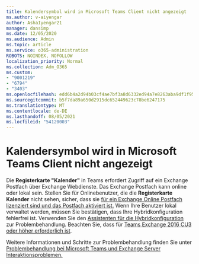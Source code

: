 ```yaml
---
title: Kalendersymbol wird in Microsoft Teams Client nicht angezeigt
ms.author: v-aiyengar
author: AshaIyengar21
manager: dansimp
ms.date: 12/05/2020
ms.audience: Admin
ms.topic: article
ms.service: o365-administration
ROBOTS: NOINDEX, NOFOLLOW
localization_priority: Normal
ms.collection: Adm_O365
ms.custom:
- "9001219"
- "6794"
- "3403"
ms.openlocfilehash: edd6b4a2d94b03cf4ae7bf3a8d6332ed94a7e8263aba9df1f9588eecbd0ce05a
ms.sourcegitcommit: b5f7da89a650d2915dc652449623c78be6247175
ms.translationtype: MT
ms.contentlocale: de-DE
ms.lasthandoff: 08/05/2021
ms.locfileid: "54120003"
---
```

# <a name="calendar-icon-isnt-showing-in-microsoft-teams-client"></a>Kalendersymbol wird in Microsoft Teams Client nicht angezeigt

Die **Registerkarte "Kalender"** in Teams erfordert Zugriff auf ein Exchange Postfach über Exchange Webdienste. Das Exchange Postfach kann online oder lokal sein. Stellen Sie für Onlinebenutzer, die die **Registerkarte Kalender** nicht sehen, sicher, dass sie [für ein Exchange Online Postfach lizenziert sind und das Postfach aktiviert ist.](https://docs.microsoft.com/exchange/recipients-in-exchange-online/create-user-mailboxes) Wenn Ihre Benutzer lokal verwaltet werden, müssen Sie bestätigen, dass Ihre Hybridkonfiguration fehlerfrei ist. Verwenden Sie den [Assistenten für die Hybridkonfiguration](https://docs.microsoft.com/exchange/hybrid-deployment/hybrid-agent) zur Problembehandlung. Beachten Sie, dass für [Teams Exchange 2016 CU3 oder höher erforderlich ist](https://docs.microsoft.com/microsoftteams/exchange-teams-interact).

Weitere Informationen und Schritte zur Problembehandlung finden Sie unter [Problembehandlung bei Microsoft Teams und Exchange Server Interaktionsproblemen.](https://docs.microsoft.com/microsoftteams/troubleshoot/known-issues/teams-exchange-interaction-issue)
